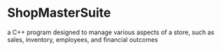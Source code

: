 # ShopMasterSuite
a C++ program designed to manage various aspects of a store, such as sales, inventory, employees, and financial outcomes
